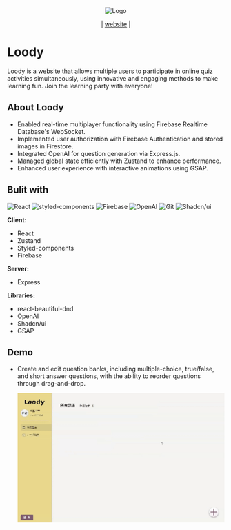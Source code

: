 <div align="center">
  <img src="https://i.imgur.com/tZYNqgb.png" alt="Logo" width="200">

  <p>
    <!-- <a href="https://github.com/melody-ing/Loody.git">About</a> -->
    |
    <a href="https://loody.site/">website</a>
    |
    <!-- <a href="m9930716@gmail.com">Contact</a> -->
  </p>
</div>

# Loody

Loody is a website that allows multiple users to participate in online quiz activities simultaneously, using innovative and engaging methods to make learning fun. Join the learning party with everyone!

## About Loody

- Enabled real-time multiplayer functionality using Firebase Realtime Database's WebSocket.
- Implemented user authorization with Firebase Authentication and stored images in Firestore.
- Integrated OpenAI for question generation via Express.js.
- Managed global state efficiently with Zustand to enhance performance.
- Enhanced user experience with interactive animations using GSAP.

## Bulit with

![React](https://camo.githubusercontent.com/3babc94d778f96441b3a66615fb5ee88c6ed04f174ed49b04df92b071a7d0e80/68747470733a2f2f696d672e736869656c64732e696f2f62616467652f72656163742d2532333230323332612e7376673f7374796c653d666f722d7468652d6261646765266c6f676f3d7265616374266c6f676f436f6c6f723d253233363144414642)
![styled-components](https://img.shields.io/badge/STYLED--COMPONENTS-ffca28?style=for-the-badge&logo=styledcomponents&logoColor=white&color=%2338b2ac)
![Firebase](https://camo.githubusercontent.com/f34df100c34fada6dbfa7768b87a078ebbeeb932cbba71916f3f9e35e3107156/68747470733a2f2f696d672e736869656c64732e696f2f62616467652f66697265626173652d6666636132383f7374796c653d666f722d7468652d6261646765266c6f676f3d6669726562617365266c6f676f436f6c6f723d626c61636b)
![OpenAI](https://img.shields.io/badge/OpenAI-412991.svg?style=for-the-badge&logo=OpenAI&logoColor=white)
![Git](https://camo.githubusercontent.com/3d768e26ac10ba994a60ed19acd487895cc43a9cdd43e9305c2408b93136234d/68747470733a2f2f696d672e736869656c64732e696f2f62616467652f6769742d2532334630353033332e7376673f7374796c653d666f722d7468652d6261646765266c6f676f3d676974266c6f676f436f6c6f723d7768697465)
![Shadcn/ui](https://img.shields.io/badge/shadcn/ui-000000.svg?style=for-the-badge&logo=shadcn/ui&logoColor=white)

**Client:**

- React
- Zustand
- Styled-components
- Firebase

**Server:**

- Express

**Libraries:**

- react-beautiful-dnd
- OpenAI
- Shadcn/ui
- GSAP

## Demo

- Create and edit question banks, including multiple-choice, true/false, and short answer questions, with the ability to reorder questions through drag-and-drop.

  <img src="/public/readme/qbank.gif" style="width:500px"/>
